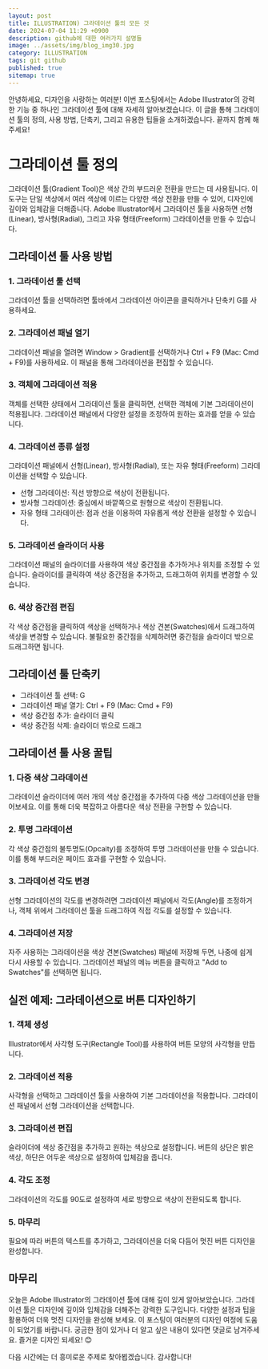 ```yaml
---
layout: post
title: ILLUSTRATION) 그라데이션 툴의 모든 것
date: 2024-07-04 11:29 +0900
description: github에 대한 여러가지 설명들
image: ../assets/img/blog_img30.jpg
category: ILLUSTRATION
tags: git github
published: true
sitemap: true
---
```


안녕하세요, 디자인을 사랑하는 여러분! 이번 포스팅에서는 Adobe Illustrator의 강력한 기능 중 하나인 그라데이션 툴에 대해 자세히 알아보겠습니다. 이 글을 통해 그라데이션 툴의 정의, 사용 방법, 단축키, 그리고 유용한 팁들을 소개하겠습니다. 끝까지 함께 해주세요!
   
# 그라데이션 툴 정의
그라데이션 툴(Gradient Tool)은 색상 간의 부드러운 전환을 만드는 데 사용됩니다. 이 도구는 단일 색상에서 여러 색상에 이르는 다양한 색상 전환을 만들 수 있어, 디자인에 깊이와 입체감을 더해줍니다. Adobe Illustrator에서 그라데이션 툴을 사용하면 선형(Linear), 방사형(Radial), 그리고 자유 형태(Freeform) 그라데이션을 만들 수 있습니다.

## 그라데이션 툴 사용 방법

### 1. 그라데이션 툴 선택
그라데이션 툴을 선택하려면 툴바에서 그라데이션 아이콘을 클릭하거나 단축키 G를 사용하세요.

### 2. 그라데이션 패널 열기
그라데이션 패널을 열려면 Window > Gradient를 선택하거나 Ctrl + F9 (Mac: Cmd + F9)를 사용하세요. 이 패널을 통해 그라데이션을 편집할 수 있습니다.

### 3. 객체에 그라데이션 적용
객체를 선택한 상태에서 그라데이션 툴을 클릭하면, 선택한 객체에 기본 그라데이션이 적용됩니다. 그라데이션 패널에서 다양한 설정을 조정하여 원하는 효과를 얻을 수 있습니다.

### 4. 그라데이션 종류 설정
그라데이션 패널에서 선형(Linear), 방사형(Radial), 또는 자유 형태(Freeform) 그라데이션을 선택할 수 있습니다.

- 선형 그라데이션: 직선 방향으로 색상이 전환됩니다.
- 방사형 그라데이션: 중심에서 바깥쪽으로 원형으로 색상이 전환됩니다.
- 자유 형태 그라데이션: 점과 선을 이용하여 자유롭게 색상 전환을 설정할 수 있습니다.

### 5. 그라데이션 슬라이더 사용
그라데이션 패널의 슬라이더를 사용하여 색상 중간점을 추가하거나 위치를 조정할 수 있습니다. 슬라이더를 클릭하여 색상 중간점을 추가하고, 드래그하여 위치를 변경할 수 있습니다.

### 6. 색상 중간점 편집
각 색상 중간점을 클릭하여 색상을 선택하거나 색상 견본(Swatches)에서 드래그하여 색상을 변경할 수 있습니다. 불필요한 중간점을 삭제하려면 중간점을 슬라이더 밖으로 드래그하면 됩니다.

## 그라데이션 툴 단축키

- 그라데이션 툴 선택: G
- 그라데이션 패널 열기: Ctrl + F9 (Mac: Cmd + F9)
- 색상 중간점 추가: 슬라이더 클릭
- 색상 중간점 삭제: 슬라이더 밖으로 드래그

## 그라데이션 툴 사용 꿀팁

###  1. 다중 색상 그라데이션     
그라데이션 슬라이더에 여러 개의 색상 중간점을 추가하여 다중 색상 그라데이션을 만들어보세요. 이를 통해 더욱 복잡하고 아름다운 색상 전환을 구현할 수 있습니다.

### 2. 투명 그라데이션
각 색상 중간점의 불투명도(Opcaity)를 조정하여 투명 그라데이션을 만들 수 있습니다. 이를 통해 부드러운 페이드 효과를 구현할 수 있습니다.

### 3. 그라데이션 각도 변경
선형 그라데이션의 각도를 변경하려면 그라데이션 패널에서 각도(Angle)를 조정하거나, 객체 위에서 그라데이션 툴을 드래그하여 직접 각도를 설정할 수 있습니다.

### 4. 그라데이션 저장
자주 사용하는 그라데이션을 색상 견본(Swatches) 패널에 저장해 두면, 나중에 쉽게 다시 사용할 수 있습니다. 그라데이션 패널의 메뉴 버튼을 클릭하고 "Add to Swatches"를 선택하면 됩니다.

## 실전 예제: 그라데이션으로 버튼 디자인하기

### 1. 객체 생성
Illustrator에서 사각형 도구(Rectangle Tool)를 사용하여 버튼 모양의 사각형을 만듭니다.

### 2. 그라데이션 적용
사각형을 선택하고 그라데이션 툴을 사용하여 기본 그라데이션을 적용합니다. 그라데이션 패널에서 선형 그라데이션을 선택합니다.

### 3. 그라데이션 편집
슬라이더에 색상 중간점을 추가하고 원하는 색상으로 설정합니다. 버튼의 상단은 밝은 색상, 하단은 어두운 색상으로 설정하여 입체감을 줍니다.

### 4. 각도 조정
그라데이션의 각도를 90도로 설정하여 세로 방향으로 색상이 전환되도록 합니다.

### 5. 마무리
필요에 따라 버튼의 텍스트를 추가하고, 그라데이션을 더욱 다듬어 멋진 버튼 디자인을 완성합니다.

## 마무리

오늘은 Adobe Illustrator의 그라데이션 툴에 대해 깊이 있게 알아보았습니다.      그라데이션 툴은 디자인에 깊이와 입체감을 더해주는 강력한 도구입니다. 다양한 설정과 팁을 활용하여 더욱 멋진 디자인을 완성해 보세요. 이 포스팅이 여러분의 디자인 여정에 도움이 되었기를 바랍니다. 궁금한 점이 있거나 더 알고 싶은 내용이 있다면 댓글로 남겨주세요. 즐거운 디자인 되세요! 😊    
       
다음 시간에는 더 흥미로운 주제로 찾아뵙겠습니다. 감사합니다!     